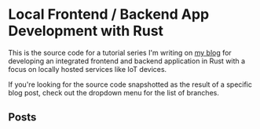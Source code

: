 # Local Frontend / Backend App Development with Rust
This is the source code for a tutorial series I'm writing on [my blog](https://shanesnover.com) for developing an integrated frontend and backend application in Rust with a focus on locally hosted services like IoT devices.

If you're looking for the source code snapshotted as the result of a specific blog post, check out the dropdown menu for the list of branches.

## Posts